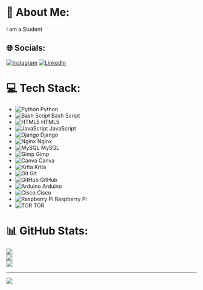 # 💫 About Me:
I am a Student<br>


## 🌐 Socials:
[![Instagram](https://img.shields.io/badge/Instagram-%23E4405F.svg?logo=Instagram&logoColor=white)](https://instagram.com/jktheartheist) [![LinkedIn](https://img.shields.io/badge/LinkedIn-%230077B5.svg?logo=linkedin&logoColor=white)](https://linkedin.com/in/https://www.linkedin.com/in/jaikumar23/) 

# 💻 Tech Stack:
- ![Python](https://img.shields.io/badge/python-3670A0?style=plastic&logo=python&logoColor=ffdd54) Python  
- ![Bash Script](https://img.shields.io/badge/bash_script-%23121011.svg?style=plastic&logo=gnu-bash&logoColor=white) Bash Script  
- ![HTML5](https://img.shields.io/badge/html5-%23E34F26.svg?style=plastic&logo=html5&logoColor=white) HTML5  
- ![JavaScript](https://img.shields.io/badge/javascript-%23323330.svg?style=plastic&logo=javascript&logoColor=%23F7DF1E) JavaScript  
- ![Django](https://img.shields.io/badge/django-%23092E20.svg?style=plastic&logo=django&logoColor=white) Django  
- ![Nginx](https://img.shields.io/badge/nginx-%23009639.svg?style=plastic&logo=nginx&logoColor=white) Nginx  
- ![MySQL](https://img.shields.io/badge/mysql-4479A1.svg?style=plastic&logo=mysql&logoColor=white) MySQL  
- ![Gimp](https://img.shields.io/badge/Gimp-657D8B?style=plastic&logo=gimp&logoColor=FFFFFF) Gimp  
- ![Canva](https://img.shields.io/badge/Canva-%2300C4CC.svg?style=plastic&logo=Canva&logoColor=white) Canva  
- ![Krita](https://img.shields.io/badge/Krita-203759?style=plastic&logo=krita&logoColor=EEF37B) Krita  
- ![Git](https://img.shields.io/badge/git-%23F05033.svg?style=plastic&logo=git&logoColor=white) Git  
- ![GitHub](https://img.shields.io/badge/github-%23121011.svg?style=plastic&logo=github&logoColor=white) GitHub  
- ![Arduino](https://img.shields.io/badge/-Arduino-00979D?style=plastic&logo=Arduino&logoColor=white) Arduino  
- ![Cisco](https://img.shields.io/badge/cisco-%23049fd9.svg?style=plastic&logo=cisco&logoColor=black) Cisco  
- ![Raspberry Pi](https://img.shields.io/badge/-Raspberry_Pi-C51A4A?style=plastic&logo=Raspberry-Pi) Raspberry Pi  
- ![TOR](https://img.shields.io/badge/tor-%237E4798.svg?style=plastic&logo=tor-project&logoColor=white) TOR  

# 📊 GitHub Stats:
![](https://github-readme-stats.vercel.app/api?username=jaikumar-kpv&theme=ayu-mirage&hide_border=false&include_all_commits=false&count_private=false)<br/>
![](https://github-readme-streak-stats.herokuapp.com/?user=jaikumar-kpv&theme=ayu-mirage&hide_border=false)<br/>
![](https://github-readme-stats.vercel.app/api/top-langs/?username=jaikumar-kpv&theme=ayu-mirage&hide_border=false&include_all_commits=false&count_private=false&layout=compact)

---
[![](https://visitcount.itsvg.in/api?id=jaikumar-kpv&icon=0&color=0)](https://visitcount.itsvg.in)

<!-- Proudly created with GPRM ( https://gprm.itsvg.in ) -->
